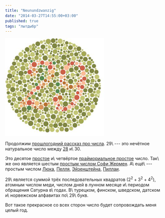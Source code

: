 ```yaml
---
title: "Neunundzwanzig"
date: "2014-03-27T14:55:00+03:00"
published: true
tags: "лытдыбр"
---
```


![29](/images/3rd-party/29.jpg "29")

Продолжим [прошлогодний рассказ про числа][achtundzwanzig]. 29\ --- это нечётное натуральное число между
[28][achtundzwanzig] и\ 30.

Это десятое [простое][prime] и\ четвёртое [праймориальное простое][primorial] число. Так\ же оно является шестым
[простым числом Софи Жермен][germain]. А\ ещё\ --- простым числом [Люка][lucas], [Пелля][pell],
[Эйзенштейна][eisenstein], [Пиллаи][pillai].

29\ является суммой трёх последовательных квадратов ($2^2 + 3^2 + 4^2$), атомным числом меди, числом дней в лунном
месяце и\ периодом обращения Сатурна в\ годах. В\ турецком, финском, шведском, датском и\ норвежском алфавитах
по\ 29\ букв.

Вот такое прекрасное со всех сторон число будет сопровождать меня целый год.

[achtundzwanzig]: /post/achtundzwanzig/
[eisenstein]: http://en.wikipedia.org/wiki/Eisenstein_prime
[germain]: http://en.wikipedia.org/wiki/Sophie_Germain_prime
[lucas]: http://en.wikipedia.org/wiki/Lucas_number#Lucas_primes
[pell]: http://en.wikipedia.org/wiki/Pell_number#Primes_and_squares
[pillai]: http://en.wikipedia.org/wiki/Pillai_prime
[prime]: http://en.wikipedia.org/wiki/Prime_number
[primorial]: http://en.wikipedia.org/wiki/Primorial_prime
